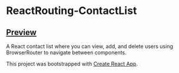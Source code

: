 

# ReactRouting-ContactList

## [Preview](https://linasaurs.github.io/ContactList-ReactRouting/)

A React contact list where you can view, add, and delete users using BrowserRouter to navigate between components.

This project was bootstrapped with [Create React App](https://github.com/facebook/create-react-app).
